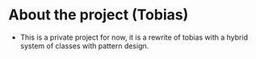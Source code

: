 # About the project (Tobias)
- This is a private project for now, it is a rewrite of tobias with a hybrid system of classes with pattern design.